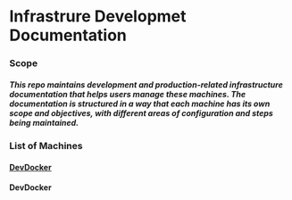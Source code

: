 # Infrastrure Developmet Documentation

### Scope
##### This repo maintains development and production-related infrastructure documentation that helps users manage these machines. The documentation is structured in a way that each machine has its own scope and objectives, with different areas of configuration and steps being maintained.

### List of Machines
#### [DevDocker](./DevDocker.md)

#### DevDocker 